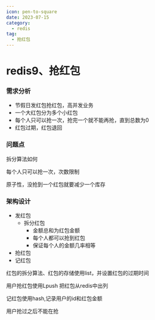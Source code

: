 ```yaml
---
icon: pen-to-square
date: 2023-07-15
category:
  - redis
tag:
  - 抢红包
---
```

# redis9、抢红包

### 需求分析

- 节假日发红包抢红包，高并发业务
- 一个大红包分为多个小红包
- 每个人只可以抢一次，抢完一个就不能再抢，直到总数为0
- 红包过期，红包退回

### 问题点

拆分算法如何

每个人只可以抢一次，次数限制

原子性，没抢到一个红包就要减少一个库存

### 架构设计

- 发红包
  - 拆分红包
    - 金额总和为红包金额
    - 每个人都可以抢到红包
    - 保证每个人的金额几率相等
- 抢红包
- 记红包

红包的拆分算法、红包的存储使用list，并设置红包的过期时间

用户抢红包使用Lpush 把红包从redis中出列

记红包使用hash,记录用户的id和红包金额

用户抢过之后不能在抢

